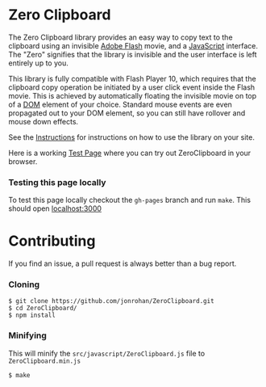 Zero Clipboard
==============

The Zero Clipboard library provides an easy way to copy text to the clipboard using an invisible [Adobe Flash](http://en.wikipedia.org/wiki/Adobe_Flash) movie, and a [JavaScript](http://en.wikipedia.org/wiki/JavaScript) interface. The "Zero" signifies that the library is invisible and the user interface is left entirely up to you.

This library is fully compatible with Flash Player 10, which requires that the clipboard copy operation be initiated by a user click event inside the Flash movie. This is achieved by automatically floating the invisible movie on top of a [DOM](http://en.wikipedia.org/wiki/Document_Object_Model) element of your choice. Standard mouse events are even propagated out to your DOM element, so you can still have rollover and mouse down effects.

See the [Instructions](https://github.com/jonrohan/ZeroClipboard/blob/master/docs/instructions.md) for instructions on how to use the library on your site.

Here is a working [Test Page](http://jonrohan.github.com/ZeroClipboard/#demo) where you can try out ZeroClipboard in your browser.

### Testing this page locally

To test this page locally checkout the `gh-pages` branch and run `make`. This should open [localhost:3000](http://localhost:3000/)

Contributing
==============

If you find an issue, a pull request is always better than a bug report.

### Cloning

    $ git clone https://github.com/jonrohan/ZeroClipboard.git
    $ cd ZeroClipboard/
    $ npm install

### Minifying

This will minify the `src/javascript/ZeroClipboard.js` file to `ZeroClipboard.min.js`

    $ make